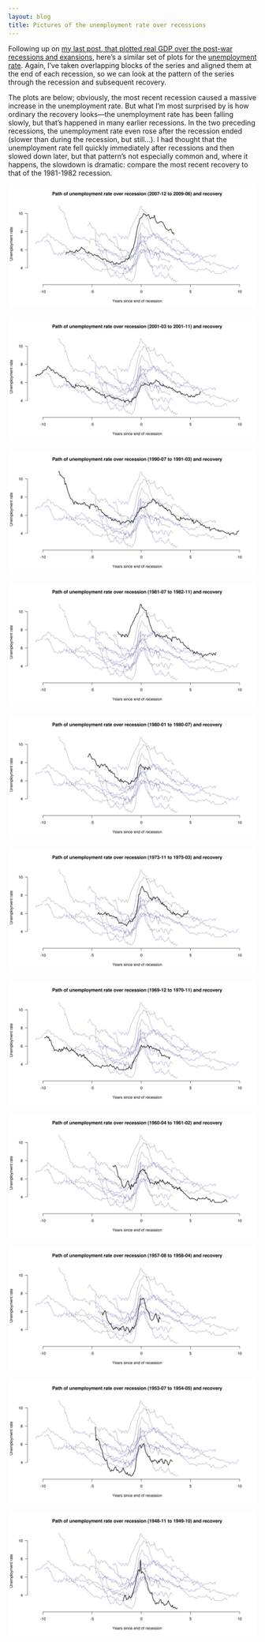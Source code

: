 ```yaml
---
layout: blog
title: Pictures of the unemployment rate over recessions
---
```


Following up on [my last post, that plotted real GDP over the post-war
recessions and exansions](/blog/2012/12/29/gdp-over-recessions), here’s a similar set of plots for the
[unemployment
rate](http://research.stlouisfed.org/fred2/series/UNRATE). Again, I’ve
taken overlapping blocks of the series and aligned them at the end of
each recession, so we can look at the pattern of the series through
the recession and subsequent recovery.

The plots are below; obviously, the most recent recession caused a
massive increase in the unemployment rate. But what I’m most surprised
by is how ordinary the recovery looks—the unemployment rate has been
falling slowly, but that’s happened in many earlier recessions. In the
two preceding recessions, the unemployment rate even rose after the
recession ended (slower than during the recession, but still…). I had
thought that the unemployment rate fell quickly immediately after
recessions and then slowed down later, but that pattern’s not
especially common and, where it happens, the slowdown is dramatic:
compare the most recent recovery to that of the 1981-1982 recession.

![Plot of GDP over 2007-09 recession](/blog/pictures/unemp011.png)

![Plot of GDP over 2001 recession](/blog/pictures/unemp010.png)

![Plot of GDP over 1990-91 recession](/blog/pictures/unemp009.png)

![Plot of GDP over 1981-82 recession](/blog/pictures/unemp008.png)

![Plot of GDP over 1980 recession](/blog/pictures/unemp007.png)

![Plot of GDP over 1973-75 recession](/blog/pictures/unemp006.png)

![Plot of GDP over 1969-70 recession](/blog/pictures/unemp005.png)

![Plot of GDP over 1960-61 recession](/blog/pictures/unemp004.png)

![Plot of GDP over 1957-58 recession](/blog/pictures/unemp003.png)

![Plot of GDP over 1953-54 recession](/blog/pictures/unemp002.png)

![Plot of GDP over 1948-49 recession](/blog/pictures/unemp001.png)